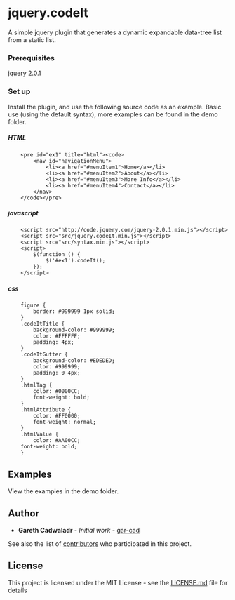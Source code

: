 # jquery.codeIt

A simple jquery plugin that generates a dynamic expandable data-tree list from a static list.

### Prerequisites

jquery 2.0.1


### Set up

Install the plugin, and use the following source code as an example. Basic use (using the default syntax), more examples can be found in the demo folder.

##### HTML
```
    <pre id="ex1" title="html"><code>
        <nav id="navigationMenu">
            <li><a href="#menuItem1">Home</a></li>
            <li><a href="#menuItem2">About</a></li>
            <li><a href="#menuItem3">More Info</a></li>
            <li><a href="#menuItem4">Contact</a></li>
        </nav>
    </code></pre>
```

##### javascript
```
    <script src="http://code.jquery.com/jquery-2.0.1.min.js"></script>
    <script src="src/jquery.codeIt.min.js"></script>
    <script src="src/syntax.min.js"></script>
    <script>
        $(function () {
            $('#ex1').codeIt();
        });
    </script>
```

##### css
```
    figure {
        border: #999999 1px solid;
    }
    .codeItTitle {
        background-color: #999999;
        color: #FFFFFF;
        padding: 4px;
    }
    .codeItGutter {
        background-color: #EDEDED;
        color: #999999;
        padding: 0 4px;
    }
    .htmlTag {
        color: #0000CC;
        font-weight: bold;
    }
    .htmlAttribute {
        color: #FF0000;
        font-weight: normal;
    }
    .htmlValue {
        color: #AA00CC;
    font-weight: bold;
    }
```
## Examples

View the examples in the demo folder. 

## Author

* **Gareth Cadwaladr** - *Initial work* - [gar-cad](https://github.com/gar-cad)

See also the list of [contributors](https://github.com/gar-cad/jquery.dataTree/graphs/contributors) who participated in this project.

## License

This project is licensed under the MIT License - see the [LICENSE.md](LICENSE.MD) file for details